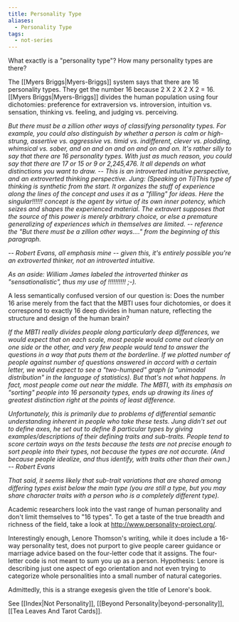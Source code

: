 ```yaml
---
title: Personality Type
aliases:
  - Personality Type
tags:
  - not-series
---
```

What exactly is a "personality type"? How many personality types are there?

The [[Myers Briggs|Myers-Briggs]] system says that there are 16 personality types. They get the number 16 because 2 X 2 X 2 X 2 = 16. [[Myers Briggs|Myers-Briggs]] divides the human population using four dichotomies: preference for extraversion vs. introversion, intuition vs. sensation, thinking vs. feeling, and judging vs. perceiving.

*But there must be a zillion other ways of classifying personality types. For example, you could also distinguish by whether a person is calm or high-strung, assertive vs. aggressive vs. timid vs. indifferent, clever vs. plodding, whimsical vs. sober, and on and on and on and on and on. It's rather silly to say that there are 16 personality types. With just as much reason, you could say that there are 17 or 15 or 9 or 2,245,476. It all depends on what distinctions you want to draw. -- This is an introverted intuitive perspective, and an extroverted thinking perspective. Jung: (Speaking on Ti)This type of thinking is synthetic from the start. It organizes the stuff of experience along the lines of the concept and uses it as a "filling" for ideas. Here the singular!!!!!! concept is the agent by virtue of its own inner potency, which seizes and shapes the experienced material. The extravert supposes that the source of this power is merely arbitrary choice, or else a premature generalizing of experiences which in themselves are limited. -- reference the "But there must be a zillion other ways...." from the beginning of this paragraph.* 

*-- Robert Evans, all emphasis mine -- given this, it's entirely possible you're an extroverted thinker, not an introverted intuitive.*

*As an aside: William James labeled the introverted thinker as "sensationalistic", thus my use of !!!!!!!!!! ;-).* 

A less semantically confused version of our question is: Does the number 16 arise merely from the fact that the MBTI uses four dichotomies, or does it correspond to exactly 16 deep divides in human nature, reflecting the structure and design of the human brain?

*If the MBTI really divides people along particularly deep differences, we would expect that on each scale, most people would come out clearly on one side or the other, and very few people would tend to answer the questions in a way that puts them at the borderline. If we plotted number of people against number of questions answered in accord with a certain letter, we would expect to see a "two-humped" graph (a "unimodal distribution" in the language of statistics). But that's not what happens. In fact, most people come out near the middle. The MBTI, with its emphasis on "sorting" people into 16 personaity types, ends up drawing its lines of greatest distinction right at the points of least difference.* 

*Unfortunately, this is primarily due to problems of differential semantic understanding inherent in people who take these tests. Jung didn't set out to define axes, he set out to define 8 particular types by giving examples/descriptions of their defining traits and sub-traits. People tend to score certain ways on the tests because the tests are not precise enough to sort people into their types, not because the types are not accurate. (And because people idealize, and thus identify, with traits other than their own.) -- Robert Evans*

*That said, it seems likely that sub-trait variations that are shared among differing types exist below the main type (you are still a type, but you may share character traits with a person who is a completely different type).*

Academic researchers look into the vast range of human personality and don't limit themselves to "16 types". To get a taste of the true breadth and richness of the field, take a look at http://www.personality-project.org/.

Interestingly enough, Lenore Thomson's writing, while it does include a 16-way personality test, does not purport to give people career guidance or marriage advice based on the four-letter code that it assigns. The four-letter code is not meant to sum you up as a person. Hypothesis: Lenore is describing just one aspect of ego orientation and not even trying to categorize whole personalities into a small number of natural categories.

Admittedly, this is a strange exegesis given the title of Lenore's book.

See [[Index|Not Personality]], [[Beyond Personality|beyond-personality]], [[Tea Leaves And Tarot Cards]].

